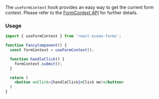 The `useFormContext` hook provides an easy way to get the current form context.
Please refer to the [FormContext API](bar) for further details.

### Usage
```jsx static
import { useFormContext } from 'react-ocean-forms';

function FancyComponent() {
  const formContext = useFormContext();

  function handleClick() {
    formContext.submit();
  }

  return (
    <button onClick={handleClick}>Click me!</button>
  )
}
```
